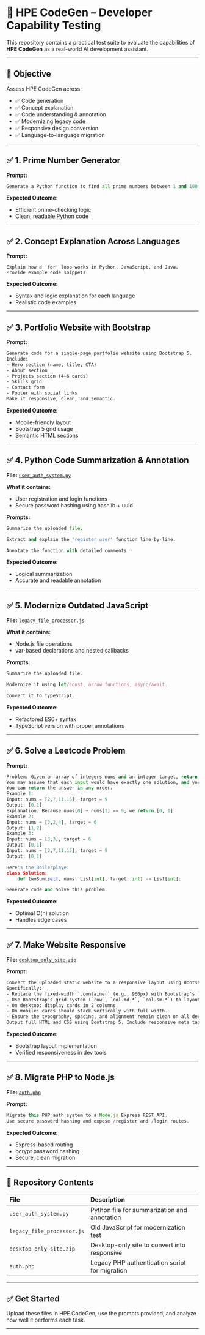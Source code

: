 # 🧪 HPE CodeGen – Developer Capability Testing

This repository contains a practical test suite to evaluate the capabilities of **HPE CodeGen** as a real-world AI development assistant.

---

## 🎯 Objective

Assess HPE CodeGen across:

- ✅ Code generation
- ✅ Concept explanation
- ✅ Code understanding & annotation
- ✅ Modernizing legacy code
- ✅ Responsive design conversion
- ✅ Language-to-language migration

---

## ✅ 1. Prime Number Generator

**Prompt:**
```python
Generate a Python function to find all prime numbers between 1 and 100.
```

**Expected Outcome:**
- Efficient prime-checking logic
- Clean, readable Python code

---

## ✅ 2. Concept Explanation Across Languages

**Prompt:**
```text
Explain how a 'for' loop works in Python, JavaScript, and Java. Provide example code snippets.
```

**Expected Outcome:**
- Syntax and logic explanation for each language
- Realistic code examples

---

## ✅ 3. Portfolio Website with Bootstrap

**Prompt:**
```html
Generate code for a single-page portfolio website using Bootstrap 5.
Include:
- Hero section (name, title, CTA)
- About section
- Projects section (4–6 cards)
- Skills grid
- Contact form
- Footer with social links
Make it responsive, clean, and semantic.
```

**Expected Outcome:**
- Mobile-friendly layout
- Bootstrap 5 grid usage
- Semantic HTML sections

---

## ✅ 4. Python Code Summarization & Annotation

**File:** [`user_auth_system.py`](./user_auth_system.py)

**What it contains:**
- User registration and login functions
- Secure password hashing using hashlib + uuid

**Prompts:**
```python
Summarize the uploaded file.

Extract and explain the 'register_user' function line-by-line.

Annotate the function with detailed comments.
```

**Expected Outcome:**
- Logical summarization
- Accurate and readable annotation

---

## ✅ 5. Modernize Outdated JavaScript

**File:** [`legacy_file_processor.js`](./legacy_file_processor.js)

**What it contains:**
- Node.js file operations
- var-based declarations and nested callbacks

**Prompts:**
```javascript
Summarize the uploaded file.

Modernize it using let/const, arrow functions, async/await.

Convert it to TypeScript.
```

**Expected Outcome:**
- Refactored ES6+ syntax
- TypeScript version with proper annotations

---

## ✅ 6. Solve a Leetcode Problem

**Prompt:**
```python
Problem: Given an array of integers nums and an integer target, return indices of the two numbers such that they add up to target.
You may assume that each input would have exactly one solution, and you may not use the same element twice.
You can return the answer in any order.
Example 1:
Input: nums = [2,7,11,15], target = 9
Output: [0,1]
Explanation: Because nums[0] + nums[1] == 9, we return [0, 1].
Example 2:
Input: nums = [3,2,4], target = 6
Output: [1,2]
Example 3:
Input: nums = [3,3], target = 6
Output: [0,1]
Input: nums = [2,7,11,15], target = 9
Output: [0,1]

Here's the Boilerplaye:
class Solution:
    def twoSum(self, nums: List[int], target: int) -> List[int]:

Generate code and Solve this problem.
```

**Expected Outcome:**
- Optimal O(n) solution
- Handles edge cases

---

## ✅ 7. Make Website Responsive

**File:** [`desktop_only_site.zip`](./desktop_only_site.zip)

**Prompt:**
```html
Convert the uploaded static website to a responsive layout using Bootstrap 5.
Specifically:
- Replace the fixed-width `.container` (e.g., 960px) with Bootstrap's `container` class.
- Use Bootstrap's grid system (`row`, `col-md-*`, `col-sm-*`) to layout the `.card` elements in a responsive grid.
- On desktop: display cards in 2 columns.
- On mobile: cards should stack vertically with full width.
- Ensure the typography, spacing, and alignment remain clean on all devices.
Output full HTML and CSS using Bootstrap 5. Include responsive meta tags and verify layout changes through media queries or grid classes.
```

**Expected Outcome:**
- Bootstrap layout implementation
- Verified responsiveness in dev tools

---

## ✅ 8. Migrate PHP to Node.js

**File:** [`auth.php`](./auth.php)

**Prompt:**
```js
Migrate this PHP auth system to a Node.js Express REST API.
Use secure password hashing and expose /register and /login routes.
```

**Expected Outcome:**
- Express-based routing
- bcrypt password hashing
- Secure, clean migration

---

## 📁 Repository Contents

| File | Description |
|:--|:--|
| `user_auth_system.py` | Python file for summarization and annotation |
| `legacy_file_processor.js` | Old JavaScript for modernization test |
| `desktop_only_site.zip` | Desktop-only site to convert into responsive |
| `auth.php` | Legacy PHP authentication script for migration |

---

## ✅ Get Started

Upload these files in HPE CodeGen, use the prompts provided, and analyze how well it performs each task.

---
